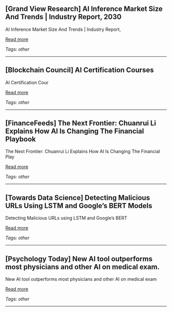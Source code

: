 ## [Grand View Research] AI Inference Market Size And Trends | Industry Report, 2030

AI Inference Market Size And Trends | Industry Report,

[Read more](https://www.grandviewresearch.com/industry-analysis/artificial-intelligence-ai-inference-market-report)

_Tags: other_

---
## [Blockchain Council] AI Certification Courses

AI Certification Cour

[Read more](https://www.blockchain-council.org/ai-certification-courses/)

_Tags: other_

---
## [FinanceFeeds] The Next Frontier: Chuanrui Li Explains How AI Is Changing The Financial Playbook

The Next Frontier: Chuanrui Li Explains How AI Is Changing The Financial Play

[Read more](https://financefeeds.com/the-next-frontier-chuanrui-li-explains-how-ai-is-changing-the-financial-playbook/)

_Tags: other_

---
## [Towards Data Science] Detecting Malicious URLs Using LSTM and Google’s BERT Models

Detecting Malicious URLs using LSTM and Google’s BERT

[Read more](https://towardsdatascience.com/detecting-malicious-urls-using-lstm-and-googles-bert-models/)

_Tags: other_

---
## [Psychology Today] New AI tool outperforms most physicians and other AI on medical exam.

New AI tool outperforms most physicians and other AI on medical exam

[Read more](https://www.psychologytoday.com/au/blog/the-future-brain/202505/enhanced-llm-aces-the-us-medical-licensing-examination)

_Tags: other_

---
